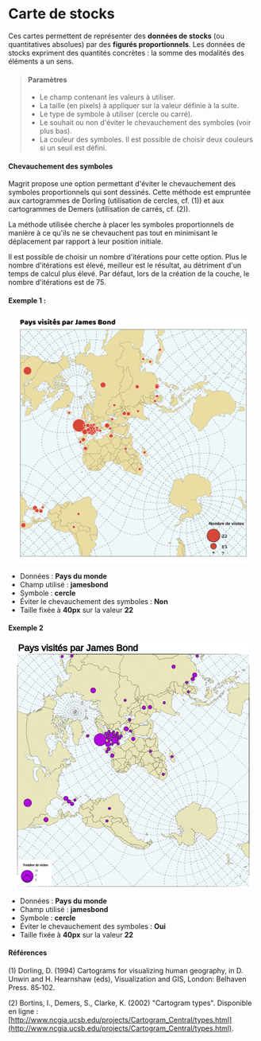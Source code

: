 # Carte de stocks

Ces cartes permettent de représenter des **données de stocks** (ou quantitatives absolues) par des **figurés proportionnels**. Les données de stocks expriment des quantités concrètes : la somme des modalités des éléments a un sens.


> #### Paramètres
> * Le champ contenant les valeurs à utiliser.
> * La taille (en pixels) à appliquer sur la valeur définie à la suite.
> * Le type de symbole à utiliser (cercle ou carré).
> * Le souhait ou non d'éviter le chevauchement des symboles (voir plus bas).
> * La couleur des symboles. Il est possible de choisir deux couleurs si un seuil est défini.


#### Chevauchement des symboles

Magrit propose une option permettant d'éviter le chevauchement des symboles proportionnels qui sont dessinés.
Cette méthode est empruntée aux cartogrammes de Dorling (utilisation de cercles, cf. (1)) et aux cartogrammes de Demers (utilisation de carrés, cf. (2)).

La méthode utilisée cherche à placer les symboles proportionnels de manière à ce qu'ils ne se chevauchent pas tout en minimisant le déplacement par rapport à leur position initiale.

Il est possible de choisir un nombre d'itérations pour cette option. Plus le nombre d'itérations est élevé, meilleur est le résultat, au détriment d'un temps de calcul plus élevé. Par défaut, lors de la création de la couche, le nombre d'itérations est de 75.


#### Exemple 1 :

<p style="text-align: center;">
<img src="../img/propsymbol.png" alt="img_propsymbol_map" style="width: 480px;"/>
</p>

- Données : **Pays du monde**
- Champ utilisé : **jamesbond**
- Symbole : **cercle**
- Éviter le chevauchement des symboles : **Non**
- Taille fixée à **40px** sur la valeur **22**

#### Exemple 2

<p style="text-align: center;">
<img src="../img/prop-no-overlapping.png" alt="img_propsymbol_no_overlapping_map" style="width: 480px;"/>
</p>

- Données : **Pays du monde**
- Champ utilisé : **jamesbond**
- Symbole : **cercle**
- Éviter le chevauchement des symboles : **Oui**
- Taille fixée à **40px** sur la valeur **22**

#### Références

(1) Dorling, D. (1994) Cartograms for visualizing human geography, in D. Unwin and H. Hearnshaw (eds), Visualization and GIS, London: Belhaven Press. 85‐102.

(2) Bortins, I., Demers, S., Clarke, K. (2002) "Cartogram types". Disponible en ligne : [http://www.ncgia.ucsb.edu/projects/Cartogram_Central/types.html](http://www.ncgia.ucsb.edu/projects/Cartogram_Central/types.html).
